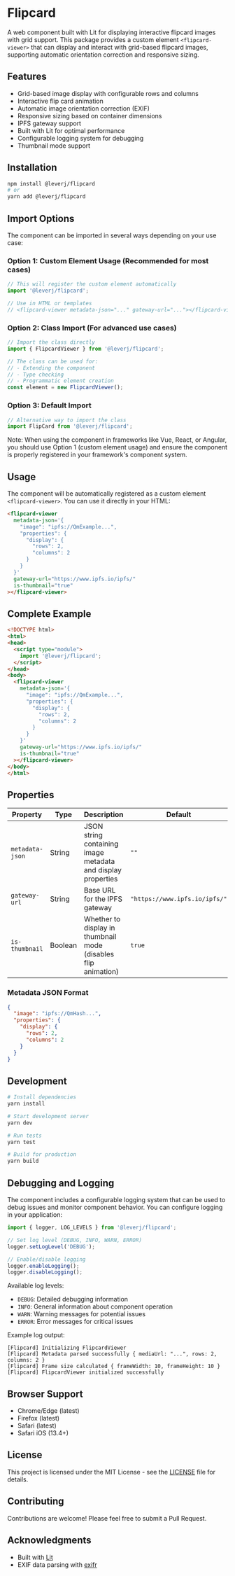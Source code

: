 # Flipcard

A web component built with Lit for displaying interactive flipcard images with grid support. This package provides a custom element `<flipcard-viewer>` that can display and interact with grid-based flipcard images, supporting automatic orientation correction and responsive sizing.

## Features

- Grid-based image display with configurable rows and columns
- Interactive flip card animation
- Automatic image orientation correction (EXIF)
- Responsive sizing based on container dimensions
- IPFS gateway support
- Built with Lit for optimal performance
- Configurable logging system for debugging
- Thumbnail mode support

## Installation

```bash
npm install @leverj/flipcard
# or
yarn add @leverj/flipcard
```

## Import Options

The component can be imported in several ways depending on your use case:

### Option 1: Custom Element Usage (Recommended for most cases)
```javascript
// This will register the custom element automatically
import '@leverj/flipcard';

// Use in HTML or templates
// <flipcard-viewer metadata-json="..." gateway-url="..."></flipcard-viewer>
```

### Option 2: Class Import (For advanced use cases)
```javascript
// Import the class directly
import { FlipcardViewer } from '@leverj/flipcard';

// The class can be used for:
// - Extending the component
// - Type checking
// - Programmatic element creation
const element = new FlipcardViewer();
```

### Option 3: Default Import
```javascript
// Alternative way to import the class
import FlipCard from '@leverj/flipcard';
```

Note: When using the component in frameworks like Vue, React, or Angular, you should use Option 1 (custom element usage) and ensure the component is properly registered in your framework's component system.

## Usage

The component will be automatically registered as a custom element `<flipcard-viewer>`. You can use it directly in your HTML:

```html
<flipcard-viewer
  metadata-json='{
    "image": "ipfs://QmExample...",
    "properties": {
      "display": {
        "rows": 2,
        "columns": 2
      }
    }
  }'
  gateway-url="https://www.ipfs.io/ipfs/"
  is-thumbnail="true"
></flipcard-viewer>
```

## Complete Example

```html
<!DOCTYPE html>
<html>
<head>
  <script type="module">
    import '@leverj/flipcard';
  </script>
</head>
<body>
  <flipcard-viewer
    metadata-json='{
      "image": "ipfs://QmExample...",
      "properties": {
        "display": {
          "rows": 2,
          "columns": 2
        }
      }
    }'
    gateway-url="https://www.ipfs.io/ipfs/"
    is-thumbnail="true"
  ></flipcard-viewer>
</body>
</html>
```

## Properties

| Property | Type | Description | Default |
|----------|------|-------------|---------|
| `metadata-json` | String | JSON string containing image metadata and display properties | `""` |
| `gateway-url` | String | Base URL for the IPFS gateway | `"https://www.ipfs.io/ipfs/"` |
| `is-thumbnail` | Boolean | Whether to display in thumbnail mode (disables flip animation) | `true` |

### Metadata JSON Format

```json
{
  "image": "ipfs://QmHash...",
  "properties": {
    "display": {
      "rows": 2,
      "columns": 2
    }
  }
}
```

## Development

```bash
# Install dependencies
yarn install

# Start development server
yarn dev

# Run tests
yarn test

# Build for production
yarn build
```

## Debugging and Logging

The component includes a configurable logging system that can be used to debug issues and monitor component behavior. You can configure logging in your application:

```javascript
import { logger, LOG_LEVELS } from '@leverj/flipcard';

// Set log level (DEBUG, INFO, WARN, ERROR)
logger.setLogLevel('DEBUG');

// Enable/disable logging
logger.enableLogging();
logger.disableLogging();
```

Available log levels:
- `DEBUG`: Detailed debugging information
- `INFO`: General information about component operation
- `WARN`: Warning messages for potential issues
- `ERROR`: Error messages for critical issues

Example log output:
```
[Flipcard] Initializing FlipcardViewer
[Flipcard] Metadata parsed successfully { mediaUrl: "...", rows: 2, columns: 2 }
[Flipcard] Frame size calculated { frameWidth: 10, frameHeight: 10 }
[Flipcard] FlipcardViewer initialized successfully
```

## Browser Support

- Chrome/Edge (latest)
- Firefox (latest)
- Safari (latest)
- Safari iOS (13.4+)

## License

This project is licensed under the MIT License - see the [LICENSE](LICENSE) file for details.

## Contributing

Contributions are welcome! Please feel free to submit a Pull Request.

## Acknowledgments

- Built with [Lit](https://lit.dev/)
- EXIF data parsing with [exifr](https://github.com/MikeKovarik/exifr)
